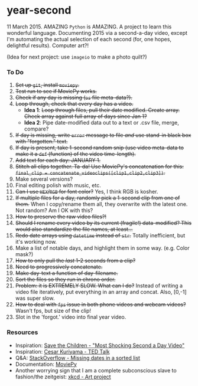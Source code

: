 year-second
=======

11 March 2015. AMAZING `Python` is AMAZING. A project to learn this wonderful language. Documenting 2015 via a second-a-day video, except I'm automating the actual selection of each second (for, one hopes, delightful results). Computer art?!

(Idea for next project: use `imageio` to make a photo quilt?)


### To Do
1. ~~Set up `git`, install `moviepy`.~~
2. ~~Test run to see if MoviePy works.~~
3. ~~Check if any day is missing (`os` file meta-data?).~~
4. ~~Loop through, check that every day has a video.~~
    * **Idea 1**: ~~Loop through files, pull their date modified. Create array. Check array against full array of days since Jan 1?~~
    * **Idea 2**: Pipe date-modified data out to a text or .csv file, merge, compare?
5. ~~If day is missing, write `error` message to file _and_ use stand-in black box with "forgotten." text.~~
6. ~~If day is present, take 1-second random snip (use video meta-data to make it a `def` (function) of the video time-length).~~
7. ~~Add text for each day: JANUARY 1.~~ 
8. ~~Stitch all clips together. Ta-da! Use MoviePy's concatenation for this: `final_clip = concatenate_videoclips([clip1,clip2,clip3])`.~~
9. Make several versions?
10. Final editing polish with music, etc.
11. ~~Can I use `HEX`/`RGB` for font color?~~ Yes, I think RGB is kosher.
12. ~~If multiple files for a day, randomly pick a 1-second clip from one of them.~~ When I copy/rename them all, they overwrite with the latest one. Not random? Am I OK with this?
13. ~~How to preserve the raw video files?!~~
14. ~~Should I rename every video by its current (fragile!) data-modified? This would also standardize the file names, at least...~~
15. ~~Redo date arrays using `datetime` instead of `str`.~~ Totally inefficient, but it's working now.
16. Make a list of notable days, and highlight them in some way. (e.g. Color mask?)
17. ~~How to only pull the _last_ 1-2 seconds from a clip?~~
18. ~~Need to progressively concatenate.~~
19. ~~Make day-text a function of day-filename.~~
20. ~~Sort the files so they run in chrono order.~~
21. ~~Problem: it is EXTREMELY SLOW. What can I do?~~ Instead of writing a video file iteratively, put everything in an array and concat. Also, [0,-1] was super slow.
22. ~~How to deal with `fps` issue in both phone videos and webcam videos?~~ Wasn't fps, but size of the clip!
23. Slot in the 'forgot.' video into final year video. 


### Resources

* Inspiration: [Save the Children - "Most Shocking Second a Day Video"](https://www.youtube.com/watch?v=RBQ-IoHfimQ)
* Inspiration: [Cesar Kuriyama - TED Talk](http://www.ted.com/talks/cesar_kuriyama_one_second_every_day?language=en)
* Q&A: [StackOverflow - Missing dates in a sorted list](https://stackoverflow.com/questions/2315032/how-do-i-find-missing-dates-in-a-list-of-sorted-dates)
* Documentation: [MoviePy](https://zulko.github.io/moviepy/index.html)
* Another worrying sign that I am a complete subconscious slave to fashion/the zeitgeist: [xkcd - Art project](https://xkcd.com/1496/)

